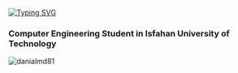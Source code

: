 [![Typing SVG](https://readme-typing-svg.herokuapp.com?font=Fira+Code&duration=2000&pause=1000&color=F7E602&background=65000000&vCenter=true&random=false&width=435&lines=Hi+%F0%9F%91%8B...+I'm+Danial;This+is...;My+GitHub+%F0%9F%91%80)](https://git.io/typing-svg)

<h3 align="left">Computer Engineering Student in Isfahan University of Technology</h3>

<p align="left"> <img src="https://komarev.com/ghpvc/?username=danialmd81&label=Profile%20views&color=0e75b6&style=flat" alt="danialmd81" /> </p>
<!--
Here are some ideas to get you started:

- 🔭 I’m currently working on ...
- 🌱 I’m currently learning ...
- 👯 I’m looking to collaborate on ...
- 🤔 I’m looking for help with ...
- 💬 Ask me about ...
- 📫 How to reach me: ...
- 😄 Pronouns: ...
- ⚡ Fun fact: ...
  -->
